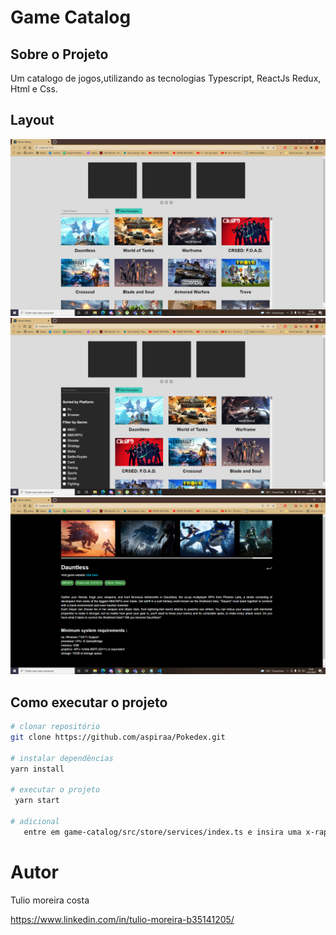 # Game Catalog





## Sobre o Projeto

Um catalogo de jogos,utilizando as tecnologias Typescript, ReactJs Redux, Html e Css.


  
 ## Layout 
![imagem1](https://github.com/aspiraa/game-catalog/blob/main/src/assets/print01.png)
![imagem2](https://github.com/aspiraa/game-catalog/blob/main/src/assets/print02.png)
![imagem3](https://github.com/aspiraa/game-catalog/blob/main/src/assets/print03.png)
 
 
 
 ## Como executar o projeto
 
 ```bash
 # clonar repositório  
 git clone https://github.com/aspiraa/Pokedex.git
 
 # instalar dependências 
 yarn install
 
 # executar o projeto
  yarn start
  
 # adicional 
    entre em game-catalog/src/store/services/index.ts e insira uma x-rapid-api-key valida https://rapidapi.com/digiwalls/api/mmo-games
 ```

# Autor

Tulio moreira costa

https://www.linkedin.com/in/tulio-moreira-b35141205/
